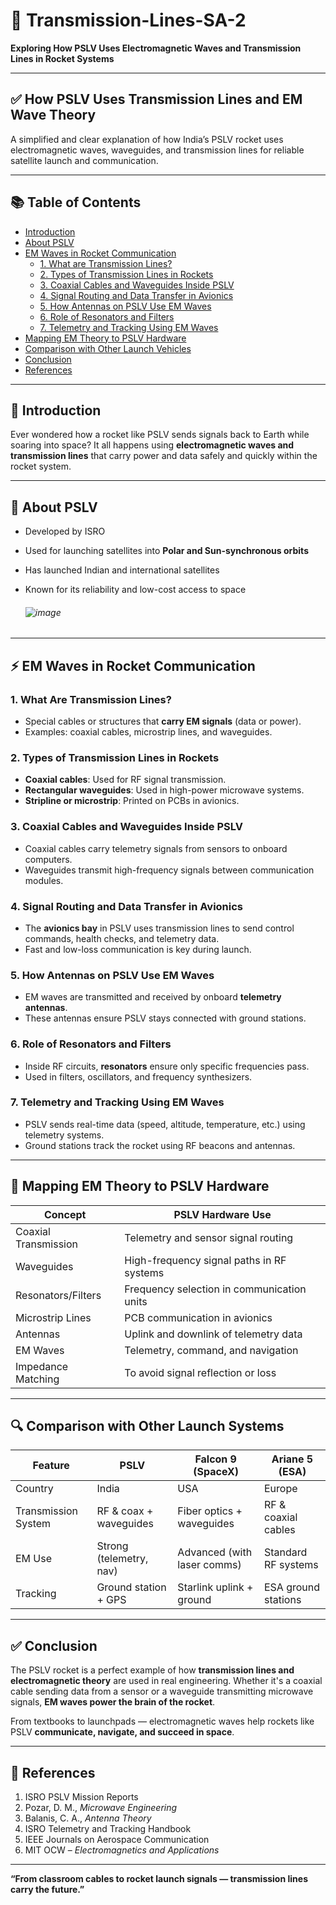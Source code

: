 # 🚀 Transmission-Lines-SA-2

**Exploring How PSLV Uses Electromagnetic Waves and Transmission Lines in Rocket Systems**

---

## ✅ How PSLV Uses Transmission Lines and EM Wave Theory

A simplified and clear explanation of how India’s PSLV rocket uses electromagnetic waves, waveguides, and transmission lines for reliable satellite launch and communication.

---

## 📚 Table of Contents

- [Introduction](#introduction)  
- [About PSLV](#about-pslv)  
- [EM Waves in Rocket Communication](#em-waves-in-rocket-communication)  
  - [1. What are Transmission Lines?](#1-what-are-transmission-lines)  
  - [2. Types of Transmission Lines in Rockets](#2-types-of-transmission-lines-in-rockets)  
  - [3. Coaxial Cables and Waveguides Inside PSLV](#3-coaxial-cables-and-waveguides-inside-pslv)  
  - [4. Signal Routing and Data Transfer in Avionics](#4-signal-routing-and-data-transfer-in-avionics)  
  - [5. How Antennas on PSLV Use EM Waves](#5-how-antennas-on-pslv-use-em-waves)  
  - [6. Role of Resonators and Filters](#6-role-of-resonators-and-filters)  
  - [7. Telemetry and Tracking Using EM Waves](#7-telemetry-and-tracking-using-em-waves)  
- [Mapping EM Theory to PSLV Hardware](#mapping-em-theory-to-pslv-hardware)  
- [Comparison with Other Launch Vehicles](#comparison-with-other-launch-vehicles)  
- [Conclusion](#conclusion)  
- [References](#references)  

---

## 🚀 Introduction

Ever wondered how a rocket like PSLV sends signals back to Earth while soaring into space? It all happens using **electromagnetic waves and transmission lines** that carry power and data safely and quickly within the rocket system.

---

## 📅 About PSLV

- Developed by ISRO  
- Used for launching satellites into **Polar and Sun-synchronous orbits**  
- Has launched Indian and international satellites  
- Known for its reliability and low-cost access to space

  ###### ![image](https://github.com/user-attachments/assets/38e92b01-20e9-4346-b8be-90316633e756)

---

## ⚡ EM Waves in Rocket Communication

### 1. What Are Transmission Lines?

- Special cables or structures that **carry EM signals** (data or power).  
- Examples: coaxial cables, microstrip lines, and waveguides.

### 2. Types of Transmission Lines in Rockets

- **Coaxial cables**: Used for RF signal transmission.  
- **Rectangular waveguides**: Used in high-power microwave systems.  
- **Stripline or microstrip**: Printed on PCBs in avionics.  

### 3. Coaxial Cables and Waveguides Inside PSLV

- Coaxial cables carry telemetry signals from sensors to onboard computers.  
- Waveguides transmit high-frequency signals between communication modules.  

### 4. Signal Routing and Data Transfer in Avionics

- The **avionics bay** in PSLV uses transmission lines to send control commands, health checks, and telemetry data.  
- Fast and low-loss communication is key during launch.



### 5. How Antennas on PSLV Use EM Waves

- EM waves are transmitted and received by onboard **telemetry antennas**.  
- These antennas ensure PSLV stays connected with ground stations.  

### 6. Role of Resonators and Filters

- Inside RF circuits, **resonators** ensure only specific frequencies pass.  
- Used in filters, oscillators, and frequency synthesizers.  

### 7. Telemetry and Tracking Using EM Waves

- PSLV sends real-time data (speed, altitude, temperature, etc.) using telemetry systems.  
- Ground stations track the rocket using RF beacons and antennas.

---

## 🧠 Mapping EM Theory to PSLV Hardware

| Concept              | PSLV Hardware Use                          |
|----------------------|--------------------------------------------|
| Coaxial Transmission | Telemetry and sensor signal routing        |
| Waveguides           | High-frequency signal paths in RF systems  |
| Resonators/Filters   | Frequency selection in communication units |
| Microstrip Lines     | PCB communication in avionics              |
| Antennas             | Uplink and downlink of telemetry data      |
| EM Waves             | Telemetry, command, and navigation         |
| Impedance Matching   | To avoid signal reflection or loss         |

---

## 🔍 Comparison with Other Launch Systems

| Feature              | PSLV                    | Falcon 9 (SpaceX)           | Ariane 5 (ESA)         |
|----------------------|-------------------------|------------------------------|------------------------|
| Country              | India                   | USA                          | Europe                 |
| Transmission System  | RF & coax + waveguides  | Fiber optics + waveguides    | RF & coaxial cables    |
| EM Use               | Strong (telemetry, nav) | Advanced (with laser comms)  | Standard RF systems    |
| Tracking             | Ground station + GPS    | Starlink uplink + ground     | ESA ground stations    |

---

## ✅ Conclusion

The PSLV rocket is a perfect example of how **transmission lines and electromagnetic theory** are used in real engineering. Whether it's a coaxial cable sending data from a sensor or a waveguide transmitting microwave signals, **EM waves power the brain of the rocket**.  

From textbooks to launchpads — electromagnetic waves help rockets like PSLV **communicate, navigate, and succeed in space**.

---

## 📖 References

1. ISRO PSLV Mission Reports  
2. Pozar, D. M., *Microwave Engineering*  
3. Balanis, C. A., *Antenna Theory*  
4. ISRO Telemetry and Tracking Handbook  
5. IEEE Journals on Aerospace Communication  
6. MIT OCW – *Electromagnetics and Applications*  

---

**“From classroom cables to rocket launch signals — transmission lines carry the future.”**


